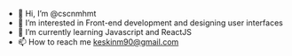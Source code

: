 - 👋 Hi, I’m @cscnmhmt
- 👀 I’m interested in Front-end development and designing user interfaces
- 🌱 I’m currently learning Javascript and ReactJS 
- 📫 How to reach me keskinm90@gmail.com

<!---
cscnmhmt/cscnmhmt is a ✨ special ✨ repository because its `README.md` (this file) appears on your GitHub profile.
You can click the Preview link to take a look at your changes.
--->
